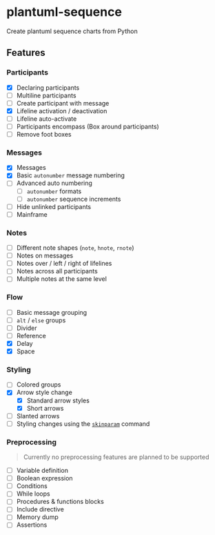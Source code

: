 # plantuml-sequence

Create plantuml sequence charts from Python

## Features

### Participants

* [x] Declaring participants
* [ ] Multiline participants
* [ ] Create participant with message
* [x] Lifeline activation / deactivation
* [ ] Lifeline auto-activate
* [ ] Participants encompass (Box around participants)
* [ ] Remove foot boxes

### Messages

* [x] Messages
* [x] Basic `autonumber` message numbering
* [ ] Advanced auto numbering
  * [ ] `autonumber` formats
  * [ ] `autonumber` sequence increments
* [ ] Hide unlinked participants
* [ ] Mainframe

### Notes

* [ ] Different note shapes (`note`, `hnote`, `rnote`)
* [ ] Notes on messages
* [ ] Notes over / left / right of lifelines
* [ ] Notes across all participants
* [ ] Multiple notes at the same level

### Flow

* [ ] Basic message grouping
* [ ] `alt` / `else` groups
* [ ] Divider
* [ ] Reference
* [x] Delay
* [x] Space

### Styling

* [ ] Colored groups
* [x] Arrow style change
  * [x] Standard arrow styles
  * [x] Short arrows
* [ ] Slanted arrows
* [ ] Styling changes using the [`skinparam`](https://plantuml.com/skinparam) command

### Preprocessing

> Currently no preprocessing features are planned to be supported

* [ ] Variable definition
* [ ] Boolean expression
* [ ] Conditions
* [ ] While loops
* [ ] Procedures & functions blocks
* [ ] Include directive
* [ ] Memory dump
* [ ] Assertions
